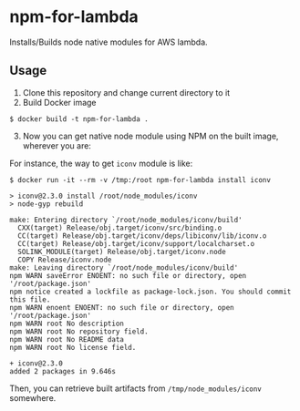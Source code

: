 # npm-for-lambda

Installs/Builds node native modules for AWS lambda.

## Usage

1. Clone this repository and change current directory to it
2. Build Docker image

```
$ docker build -t npm-for-lambda .
```

3. Now you can get native node module using NPM on the built image, wherever you are: 

For instance, the way to get `iconv` module is like:

```
$ docker run -it --rm -v /tmp:/root npm-for-lambda install iconv

> iconv@2.3.0 install /root/node_modules/iconv
> node-gyp rebuild

make: Entering directory `/root/node_modules/iconv/build'
  CXX(target) Release/obj.target/iconv/src/binding.o
  CC(target) Release/obj.target/iconv/deps/libiconv/lib/iconv.o
  CC(target) Release/obj.target/iconv/support/localcharset.o
  SOLINK_MODULE(target) Release/obj.target/iconv.node
  COPY Release/iconv.node
make: Leaving directory `/root/node_modules/iconv/build'
npm WARN saveError ENOENT: no such file or directory, open '/root/package.json'
npm notice created a lockfile as package-lock.json. You should commit this file.
npm WARN enoent ENOENT: no such file or directory, open '/root/package.json'
npm WARN root No description
npm WARN root No repository field.
npm WARN root No README data
npm WARN root No license field.

+ iconv@2.3.0
added 2 packages in 9.646s
```

Then, you can retrieve built artifacts from `/tmp/node_modules/iconv` somewhere.
